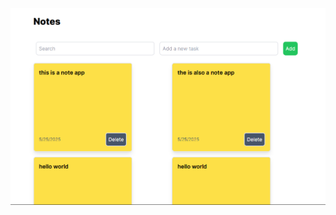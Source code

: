 ![image alt](https://github.com/Shakshyam123/note-app/blob/c07bc3e456ad7fce128b458d8697d855434faa12/Screenshot%202025-05-25%20095816.png)
